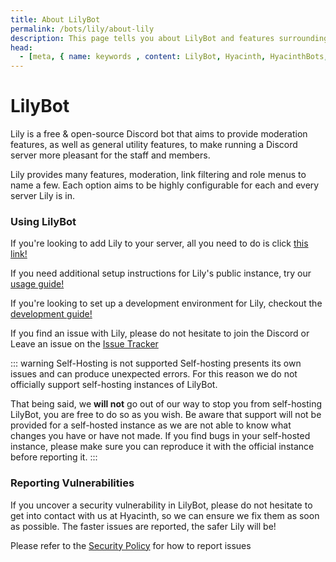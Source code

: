 ```yaml
---
title: About LilyBot
permalink: /bots/lily/about-lily
description: This page tells you about LilyBot and features surrounding her!
head:
  - [meta, { name: keywords , content: LilyBot, Hyacinth, HyacinthBots, About LilyBot, Lily}]
---
```

# LilyBot

Lily is a free & open-source Discord bot that aims to provide moderation features, as well as general utility features,
to make running a Discord server more pleasant for the staff and members.

Lily provides many features, moderation, link filtering and role menus to name a few. Each option aims to be highly 
configurable for each and every server Lily is in.

### Using LilyBot 

If you're looking to add Lily to your server, all you need to do is click [this link!](https://discord.com/api/oauth2/authorize?client_id=876278900836139008&permissions=1151990787078&scope=bot%20applications.commands)

If you need additional setup instructions for Lily's public instance, try our [usage guide!](https://github.com/HyacinthBots/LilyBot/blob/main/docs/usage-guide.md)

If you're looking to set up a development environment for Lily, checkout the [development guide!](https://github.com/HyacinthBots/LilyBot/blob/main/docs/development-guide.md)

If you find an issue with Lily, please do not hesitate to join the Discord or Leave an issue on the [Issue Tracker](https://github.com/HyacinthBots/LilyBot/issues) 

::: warning Self-Hosting is not supported
Self-hosting presents its own issues and can produce unexpected errors. For this reason we do not officially support
self-hosting instances of LilyBot.

That being said, we **will not** go out of our way to stop you from self-hosting LilyBot, you are free to do so as you 
wish. Be aware that support will not be provided for a self-hosted instance as we are not able to know what changes you 
have or have not made. If you find bugs in your self-hosted instance, please make sure you can reproduce it with the official
instance before reporting it.
:::

### Reporting Vulnerabilities

If you uncover a security vulnerability in LilyBot, please do not hesitate to get into contact with us at Hyacinth, so we 
can ensure we fix them as soon as possible. The faster issues are reported, the safer Lily will be!

Please refer to the [Security Policy](https://github.com/HyacinthBots/LilyBot/blob/main/SECURITY.md) for how to report issues
